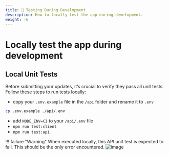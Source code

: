 ```yaml
---
title: 🧪 Testing During Development
description: How to locally test the app during development.
weight: -6
---
```


# Locally test the app during development

## Local Unit Tests

Before submitting your updates, it’s crucial to verify they pass all unit tests. Follow these steps to run tests locally:

- copy your `.env.example` file in the `/api` folder and rename it to `.env`

```bash
cp .env.example ./api/.env
```

- add `NODE_ENV=CI` to your `/api/.env` file
- `npm run test:client`
- `npm run test:api`

!!! failure "Warning"
When executed locally, this API unit test is expected to fail. This should be the only error encountered.
![image](https://github.com/danny-avila/LibreChat/assets/32828263/d222034c-9c3a-4764-b972-39e954c92170)

